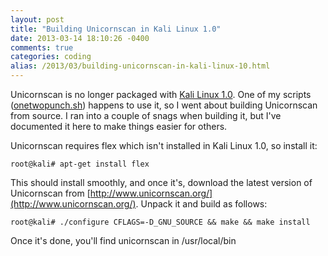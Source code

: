 ```yaml
---
layout: post
title: "Building Unicornscan in Kali Linux 1.0"
date: 2013-03-14 18:10:26 -0400
comments: true
categories: coding
alias: /2013/03/building-unicornscan-in-kali-linux-10.html
---
```


Unicornscan is no longer packaged with [Kali Linux 1.0](http://www.kali.org/). One of my scripts ([onetwopunch.sh](/2012/05/31/port-scanning-one-two-punch/)) happens to use it, so I went about building Unicornscan from source. I ran into a couple of snags when building it, but I've documented it here to make things easier for others.

<!--more-->

Unicornscan requires flex which isn't installed in Kali Linux 1.0, so install it:

```
root@kali# apt-get install flex
```

This should install smoothly, and once it's, download the latest version of Unicornscan from [http://www.unicornscan.org/](http://www.unicornscan.org/). Unpack it and build as follows: 

```
root@kali# ./configure CFLAGS=-D_GNU_SOURCE && make && make install
```

Once it's done, you'll find unicornscan in /usr/local/bin
